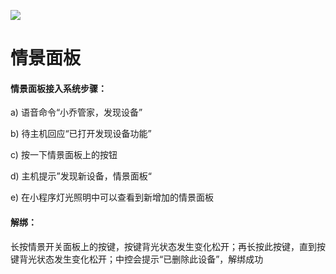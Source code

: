 ![](http://www.cspugoing.com/pcimg/help/sceneP.png)

# 情景面板

#### 情景面板接入系统步骤：

a) 语音命令“小乔管家，发现设备”

b) 待主机回应“已打开发现设备功能”

c) 按一下情景面板上的按钮

d) 主机提示”发现新设备，情景面板“

e) 在小程序灯光照明中可以查看到新增加的情景面板



#### 解绑：

长按情景开关面板上的按键，按键背光状态发生变化松开；再长按此按键，直到按键背光状态发生变化松开；中控会提示“已删除此设备”，解绑成功